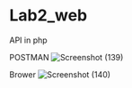 # Lab2_web
API in php

POSTMAN
![Screenshot (139)](https://github.com/Abhaygajeepara/Lab2_web/assets/56512543/42efc4f5-d9ad-40e1-84ae-ee22513fa7de)

Brower
![Screenshot (140)](https://github.com/Abhaygajeepara/Lab2_web/assets/56512543/457ecbf6-de2a-497b-8505-baaeb3dd55f4)
